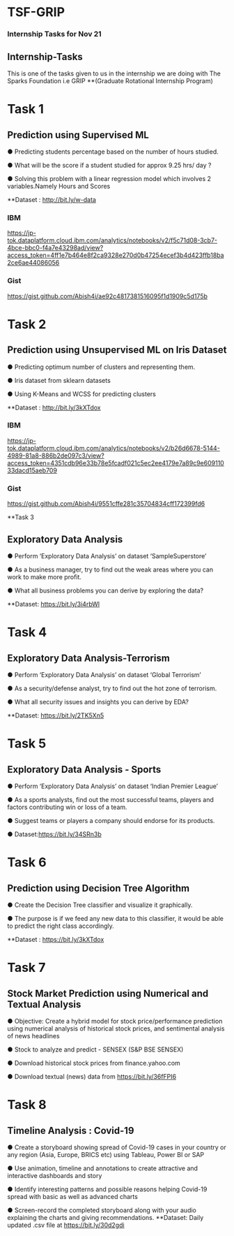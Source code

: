 # TSF-GRIP
### Internship Tasks for Nov 21 

## Internship-Tasks
This is one of the tasks given to us in the internship we are doing with The Sparks Foundation i.e GRIP **(Graduate Rotational Internship Program)

# Task 1

## Prediction using Supervised ML 

● Predicting students percentage based on the number of hours studied.

● What will be the score if a student studied for approx 9.25 hrs/ day ?

● Solving this problem with a linear regression model which involves 2 variables.Namely Hours and Scores 

**Dataset : http://bit.ly/w-data

### IBM
https://jp-tok.dataplatform.cloud.ibm.com/analytics/notebooks/v2/f5c71d08-3cb7-4bce-bbc0-f4a7e43298ad/view?access_token=4ff1e7b464e8f2ca9328e270d0b47254ecef3b4d423ffb18ba2ce6ae44086056

### Gist

https://gist.github.com/Abish4i/ae92c4817381516095f1d1909c5d175b

# Task 2

## Prediction using Unsupervised ML on Iris Dataset 

● Predicting optimum number of clusters and representing them.

● Iris dataset from sklearn datasets

●  Using K-Means and WCSS for predicting clusters

**Dataset : http://bit.ly/3kXTdox

### IBM

https://jp-tok.dataplatform.cloud.ibm.com/analytics/notebooks/v2/b26d6678-5144-4989-81a8-886b2de097c3/view?access_token=4351cdb96e33b78e5fcadf021c5ec2ee4179e7a89c9e60911033dacd15aeb709

### Gist

https://gist.github.com/Abish4i/9551cffe281c35704834cff172399fd6

**Task 3

## Exploratory Data Analysis 

● Perform ‘Exploratory Data Analysis’ on dataset  ‘SampleSuperstore’

● As a business manager, try to find out the weak areas where you can work to make more profit. 

● What all business problems you can derive by exploring the  data? 

**Dataset: https://bit.ly/3i4rbWl

# Task 4

## Exploratory Data Analysis-Terrorism

● Perform ‘Exploratory Data Analysis’ on dataset  ‘Global Terrorism’ 

● As a security/defense analyst, try to find out the hot zone of terrorism.

● What all security issues and insights you can derive by EDA? 

**Dataset: https://bit.ly/2TK5Xn5

# Task 5

## Exploratory Data Analysis - Sports 

● Perform ‘Exploratory Data Analysis’ on dataset  ‘Indian Premier League’ 

● As a sports analysts, find out the most successful teams, players and factors contributing win or loss of a team.

● Suggest teams or players a company should endorse for its products.

● Dataset:https://bit.ly/34SRn3b

# Task 6

## Prediction using Decision Tree Algorithm 

● Create the Decision Tree classifier and visualize it graphically. 

● The purpose is if we feed any new data to this  classifier, it would be able to predict the right class accordingly. 

**Dataset : https://bit.ly/3kXTdox

# Task 7

## Stock Market Prediction using Numerical and Textual Analysis 

● Objective: Create a hybrid model for stock price/performance prediction using numerical analysis of historical stock prices, and sentimental analysis of news headlines 

● Stock to analyze and predict - SENSEX (S&P BSE SENSEX)

● Download historical stock prices from finance.yahoo.com

● Download textual (news) data from https://bit.ly/36fFPI6

# Task 8

## Timeline Analysis : Covid-19

● Create a storyboard showing spread of Covid-19 cases in your country or any region (Asia, Europe, BRICS etc) using Tableau, Power BI or SAP

● Use animation, timeline and annotations to create attractive and interactive dashboards and story

● Identify interesting patterns and possible reasons helping Covid-19 spread with basic as well as advanced charts

● Screen-record the completed storyboard along with your audio explaining the charts and giving recommendations.
**Dataset: Daily updated .csv file at 
https://bit.ly/30d2gdi

